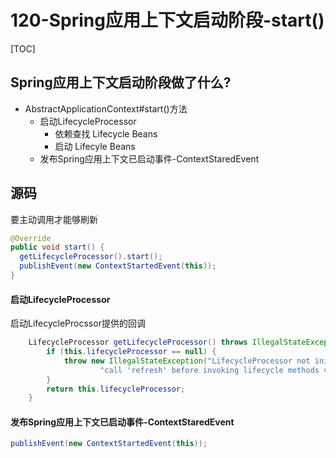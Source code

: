 # 120-Spring应用上下文启动阶段-start()

[TOC]

## Spring应用上下文启动阶段做了什么?

- AbstractApplicationContext#start()方法
  - 启动LifecycleProcessor
    - 依赖查找 Lifecycle Beans
    - 启动 Lifecyle Beans
  - 发布Spring应用上下文已启动事件-ContextStaredEvent

## 源码

要主动调用才能够刷新

```java
@Override
public void start() {
  getLifecycleProcessor().start();
  publishEvent(new ContextStartedEvent(this));
}
```

#### 启动LifecycleProcessor

启动LifecycleProcssor提供的回调

```java
	LifecycleProcessor getLifecycleProcessor() throws IllegalStateException {
		if (this.lifecycleProcessor == null) {
			throw new IllegalStateException("LifecycleProcessor not initialized - " +
					"call 'refresh' before invoking lifecycle methods via the context: " + this);
		}
		return this.lifecycleProcessor;
	}
```

#### 发布Spring应用上下文已启动事件-ContextStaredEvent

```java
publishEvent(new ContextStartedEvent(this));
```

